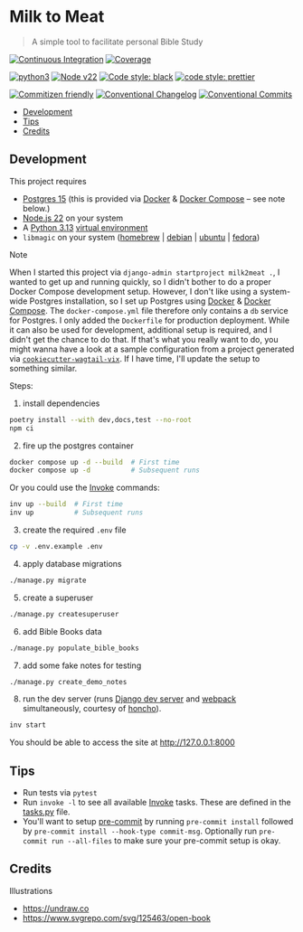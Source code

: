 # Milk to Meat

> A simple tool to facilitate personal Bible Study

[![Continuous Integration](https://github.com/engineervix/milk2meat/actions/workflows/main.yml/badge.svg)](https://github.com/engineervix/milk2meat/actions/workflows/main.yml)
[![Coverage](https://img.shields.io/endpoint?url=https://gist.githubusercontent.com/engineervix/d435cc3f4234a469e5df13bf019a6385/raw/covbadge.json)](https://github.com/engineervix/milk2meat/actions?query=workflow%3A%22%22Continuous+Integration%22%22++)

[![python3](https://img.shields.io/badge/python-3.13-brightgreen.svg)](https://python.org/)
[![Node v22](https://img.shields.io/badge/Node-v22-teal.svg)](https://nodejs.org/en/blog/release/v22.0.0)
[![Code style: black](https://img.shields.io/badge/code%20style-black-000000.svg)](https://github.com/psf/black)
[![code style: prettier](https://img.shields.io/badge/code%20style-prettier-ff69b4.svg)](https://prettier.io/)

[![Commitizen friendly](https://img.shields.io/badge/commitizen-friendly-brightgreen.svg)](http://commitizen.github.io/cz-cli/)
[![Conventional Changelog](https://img.shields.io/badge/changelog-conventional-brightgreen.svg)](https://github.com/conventional-changelog)
[![Conventional Commits](https://img.shields.io/badge/Conventional%20Commits-1.0.0-yellow.svg)](https://conventionalcommits.org)

<!-- START doctoc generated TOC please keep comment here to allow auto update -->
<!-- DON'T EDIT THIS SECTION, INSTEAD RE-RUN doctoc TO UPDATE -->

- [Development](#development)
- [Tips](#tips)
- [Credits](#credits)

<!-- END doctoc generated TOC please keep comment here to allow auto update -->

## Development

This project requires

- [Postgres 15](https://www.postgresql.org/docs/15/index.html) (this is provided via [Docker](https://www.docker.com/) & [Docker Compose](https://docs.docker.com/compose/) – see note below.)
- [Node.js 22](https://nodejs.org/en/blog/release/v22.14.0) on your system
- A [Python 3.13](https://docs.python.org/3/whatsnew/3.13.html) [virtual environment](https://realpython.com/python-virtual-environments-a-primer/)
- `libmagic` on your system ([homebrew](https://formulae.brew.sh/formula/libmagic) | [debian](https://packages.debian.org/stable/libmagic1) | [ubuntu](https://launchpad.net/ubuntu/noble/+package/libmagic1t64) | [fedora](https://packages.fedoraproject.org/pkgs/python-magic/python3-magic/))

> [!NOTE]
> When I started this project via `django-admin startproject milk2meat .`, I wanted to get up and running quickly, so I didn't bother to do a proper Docker Compose development setup. However, I don't like using a system-wide Postgres installation, so I set up Postgres using [Docker](https://www.docker.com/) & [Docker Compose](https://docs.docker.com/compose/).
> The `docker-compose.yml` file therefore only contains a `db` service for Postgres. I only added the `Dockerfile` for production deployment. While it can also be used for development, additional setup is required, and I didn't get the chance to do that. If that's what you really want to do, you might wanna have a look at a sample configuration from a project generated via [`cookiecutter-wagtail-vix`](https://github.com/engineervix/cookiecutter-wagtail-vix/). If I have time, I'll update the setup to something similar.

Steps:

1. install dependencies

```sh
poetry install --with dev,docs,test --no-root
npm ci
```

2. fire up the postgres container

```sh
docker compose up -d --build  # First time
docker compose up -d          # Subsequent runs
```

Or you could use the [Invoke](https://www.pyinvoke.org/) commands:

```sh
inv up --build  # First time
inv up          # Subsequent runs
```

3. create the required `.env` file

```sh
cp -v .env.example .env
```

4. apply database migrations

```sh
./manage.py migrate
```

5. create a superuser

```sh
./manage.py createsuperuser
```

6. add Bible Books data

```sh
./manage.py populate_bible_books
```

7. add some fake notes for testing

```sh
./manage.py create_demo_notes
```

8. run the dev server (runs [Django dev server](https://docs.djangoproject.com/en/5.1/ref/django-admin/#runserver) and [webpack](https://webpack.js.org/concepts/) simultaneously, courtesy of [honcho](https://github.com/nickstenning/honcho)).

```sh
inv start
```

You should be able to access the site at <http://127.0.0.1:8000>

## Tips

- Run tests via `pytest`
- Run `invoke -l` to see all available [Invoke](https://www.pyinvoke.org/) tasks. These are defined in the [tasks.py](tasks.py) file.
- You'll want to setup [pre-commit](https://pre-commit.com/) by running `pre-commit install` followed by `pre-commit install --hook-type commit-msg`. Optionally run `pre-commit run --all-files` to make sure your pre-commit setup is okay.

## Credits

Illustrations

- <https://undraw.co>
- <https://www.svgrepo.com/svg/125463/open-book>

